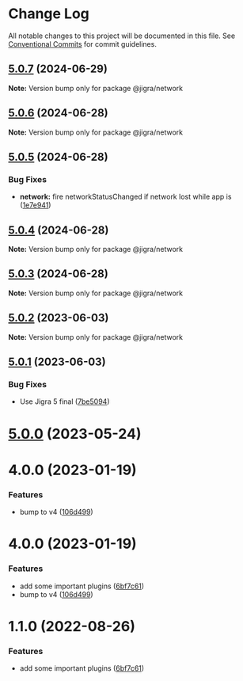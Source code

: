 # Change Log

All notable changes to this project will be documented in this file.
See [Conventional Commits](https://conventionalcommits.org) for commit guidelines.

## [5.0.7](https://github.com/familyjs/jigra-plugins/compare/@jigra/network@5.0.6...@jigra/network@5.0.7) (2024-06-29)

**Note:** Version bump only for package @jigra/network

## [5.0.6](https://github.com/familyjs/jigra-plugins/compare/@jigra/network@5.0.5...@jigra/network@5.0.6) (2024-06-28)

**Note:** Version bump only for package @jigra/network

## [5.0.5](https://github.com/familyjs/jigra-plugins/compare/@jigra/network@5.0.4...@jigra/network@5.0.5) (2024-06-28)

### Bug Fixes

- **network:** fire networkStatusChanged if network lost while app is ([1e7e941](https://github.com/familyjs/jigra-plugins/commit/1e7e941f2ec6f99ce940a50011143efb67e1f9ca))

## [5.0.4](https://github.com/familyjs/jigra-plugins/compare/@jigra/network@5.0.3...@jigra/network@5.0.4) (2024-06-28)

**Note:** Version bump only for package @jigra/network

## [5.0.3](https://github.com/familyjs/jigra-plugins/compare/@jigra/network@5.0.2...@jigra/network@5.0.3) (2024-06-28)

**Note:** Version bump only for package @jigra/network

## [5.0.2](https://github.com/familyjs/jigra-plugins/compare/@jigra/network@5.0.1...@jigra/network@5.0.2) (2023-06-03)

**Note:** Version bump only for package @jigra/network

## [5.0.1](https://github.com/familyjs/jigra-plugins/compare/@jigra/network@5.0.0...@jigra/network@5.0.1) (2023-06-03)

### Bug Fixes

- Use Jigra 5 final ([7be5094](https://github.com/familyjs/jigra-plugins/commit/7be509425c5cc9f21b1f9e78794b2c6b76ca7702))

# [5.0.0](https://github.com/familyjs/jigra-plugins/compare/@jigra/network@1.1.0...@jigra/network@5.0.0) (2023-05-24)

# 4.0.0 (2023-01-19)

### Features

- bump to v4 ([106d499](https://github.com/familyjs/jigra-plugins/commit/106d49991e82a0505a82571530b73fcda020e7e4))

# 4.0.0 (2023-01-19)

### Features

- add some important plugins ([6bf7c61](https://github.com/navify/jigra-plugins/commit/6bf7c61ba5ad99cf0474cb2cc9599d0f8fedeb45))
- bump to v4 ([106d499](https://github.com/navify/jigra-plugins/commit/106d49991e82a0505a82571530b73fcda020e7e4))

# 1.1.0 (2022-08-26)

### Features

- add some important plugins ([6bf7c61](https://github.com/navify/jigra-plugins/commit/6bf7c61ba5ad99cf0474cb2cc9599d0f8fedeb45))
